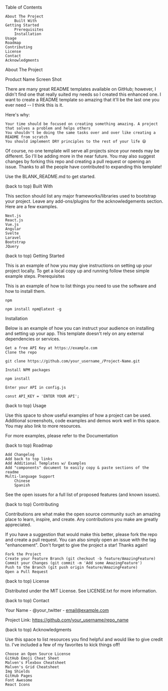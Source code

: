 
Table of Contents

    About The Project
        Built With
    Getting Started
        Prerequisites
        Installation
    Usage
    Roadmap
    Contributing
    License
    Contact
    Acknowledgments

About The Project

Product Name Screen Shot

There are many great README templates available on GitHub; however, I didn't find one that really suited my needs so I created this enhanced one. I want to create a README template so amazing that it'll be the last one you ever need -- I think this is it.

Here's why:

    Your time should be focused on creating something amazing. A project that solves a problem and helps others
    You shouldn't be doing the same tasks over and over like creating a README from scratch
    You should implement DRY principles to the rest of your life 😄

Of course, no one template will serve all projects since your needs may be different. So I'll be adding more in the near future. You may also suggest changes by forking this repo and creating a pull request or opening an issue. Thanks to all the people have contributed to expanding this template!

Use the BLANK_README.md to get started.

(back to top)
Built With

This section should list any major frameworks/libraries used to bootstrap your project. Leave any add-ons/plugins for the acknowledgements section. Here are a few examples.

    Next.js
    React.js
    Vue.js
    Angular
    Svelte
    Laravel
    Bootstrap
    JQuery

(back to top)
Getting Started

This is an example of how you may give instructions on setting up your project locally. To get a local copy up and running follow these simple example steps.
Prerequisites

This is an example of how to list things you need to use the software and how to install them.

    npm

    npm install npm@latest -g

Installation

Below is an example of how you can instruct your audience on installing and setting up your app. This template doesn't rely on any external dependencies or services.

    Get a free API Key at https://example.com
    Clone the repo

    git clone https://github.com/your_username_/Project-Name.git

    Install NPM packages

    npm install

    Enter your API in config.js

    const API_KEY = 'ENTER YOUR API';

(back to top)
Usage

Use this space to show useful examples of how a project can be used. Additional screenshots, code examples and demos work well in this space. You may also link to more resources.

For more examples, please refer to the Documentation

(back to top)
Roadmap

    Add Changelog
    Add back to top links
    Add Additional Templates w/ Examples
    Add "components" document to easily copy & paste sections of the readme
    Multi-language Support
        Chinese
        Spanish

See the open issues for a full list of proposed features (and known issues).

(back to top)
Contributing

Contributions are what make the open source community such an amazing place to learn, inspire, and create. Any contributions you make are greatly appreciated.

If you have a suggestion that would make this better, please fork the repo and create a pull request. You can also simply open an issue with the tag "enhancement". Don't forget to give the project a star! Thanks again!

    Fork the Project
    Create your Feature Branch (git checkout -b feature/AmazingFeature)
    Commit your Changes (git commit -m 'Add some AmazingFeature')
    Push to the Branch (git push origin feature/AmazingFeature)
    Open a Pull Request

(back to top)
License

Distributed under the MIT License. See LICENSE.txt for more information.

(back to top)
Contact

Your Name - @your_twitter - email@example.com

Project Link: https://github.com/your_username/repo_name

(back to top)
Acknowledgments

Use this space to list resources you find helpful and would like to give credit to. I've included a few of my favorites to kick things off!

    Choose an Open Source License
    GitHub Emoji Cheat Sheet
    Malven's Flexbox Cheatsheet
    Malven's Grid Cheatsheet
    Img Shields
    GitHub Pages
    Font Awesome
    React Icons
